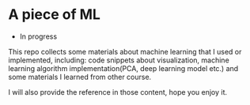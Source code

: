 # A piece of ML

- In progress

This repo collects some materials about machine learning that I used or implemented, including:
code snippets about visualization, machine learning algorithm implementation(PCA, deep learning model etc.) and some materials I learned from other course.

I will also provide the reference in those content, hope you enjoy it.
